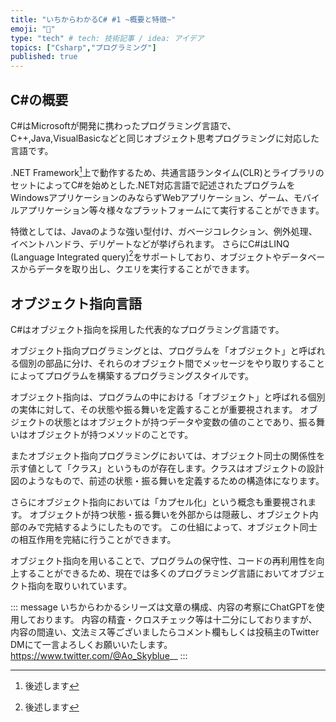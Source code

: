 ```yaml
---
title: "いちからわかるC# #1 ~概要と特徴~"
emoji: "🎉"
type: "tech" # tech: 技術記事 / idea: アイデア
topics: ["Csharp","プログラミング"]
published: true
---
```


## C#の概要

C#はMicrosoftが開発に携わったプログラミング言語で、C++,Java,VisualBasicなどと同じオブジェクト思考プログラミングに対応した言語です。

.NET Framework[^1]上で動作するため、共通言語ランタイム(CLR)とライブラリのセットによってC#を始めとした.NET対応言語で記述されたプログラムをWindowsアプリケーションのみならずWebアプリケーション、ゲーム、モバイルアプリケーション等々様々なプラットフォームにて実行することができます。

特徴としては、Javaのような強い型付け、ガベージコレクション、例外処理、イベントハンドラ、デリゲートなどが挙げられます。
さらにC#はLINQ (Language Integrated query)[^2]をサポートしており、オブジェクトやデータベースからデータを取り出し、クエリを実行することができます。

[^1]: 後述します
[^2]: 後述します

## オブジェクト指向言語

C#はオブジェクト指向を採用した代表的なプログラミング言語です。

オブジェクト指向プログラミングとは、プログラムを「オブジェクト」と呼ばれる個別の部品に分け、それらのオブジェクト間でメッセージをやり取りすることによってプログラムを構築するプログラミングスタイルです。

オブジェクト指向は、プログラムの中における「オブジェクト」と呼ばれる個別の実体に対して、その状態や振る舞いを定義することが重要視されます。
オブジェクトの状態とはオブジェクトが持つデータや変数の値のことであり、振る舞いはオブジェクトが持つメソッドのことです。

またオブジェクト指向プログラミングにおいては、オブジェクト同士の関係性を示す値として「クラス」というものが存在します。クラスはオブジェクトの設計図のようなもので、前述の状態・振る舞いを定義するための構造体になります。

さらにオブジェクト指向においては「カプセル化」という概念も重要視されます。
オブジェクトが持つ状態・振る舞いを外部からは隠蔽し、オブジェクト内部のみで完結するようにしたものです。
この仕組によって、オブジェクト同士の相互作用を完結に行うことができます。

オブジェクト指向を用いることで、プログラムの保守性、コードの再利用性を向上することができるため、現在では多くのプログラミング言語においてオブジェクト指向を取りいれています。

::: message
いちからわかるシリーズは文章の構成、内容の考察にChatGPTを使用しております。
内容の精査・クロスチェック等は十二分にしておりますが、内容の間違い、文法ミス等ございましたらコメント欄もしくは投稿主のTwitter DMにて一言よろしくお願いいたします。
https://www.twitter.com/@Ao_Skyblue__
:::